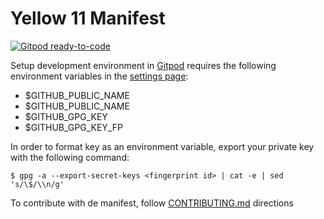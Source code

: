 # Yellow 11 Manifest
[![Gitpod ready-to-code](https://img.shields.io/badge/Gitpod-ready--to--code-blue?logo=gitpod)](https://gitpod.io/#https://github.com/ye11ow-space/ye11ow-space.github.io)

Setup development environment in [Gitpod](https://gitpod.io) requires the following environment variables in the [settings page](https://gitpod.io/settings/):

* $GITHUB_PUBLIC_NAME
* $GITHUB_PUBLIC_NAME
* $GITHUB_GPG_KEY 
* $GITHUB_GPG_KEY_FP

In order to format key as an environment variable, export your private key with the following command:

```shell
$ gpg -a --export-secret-keys <fingerprint id> | cat -e | sed 's/\$/\\n/g'
```

To contribute with de manifest, follow [CONTRIBUTING.md](CONTRIBUTING.md) directions